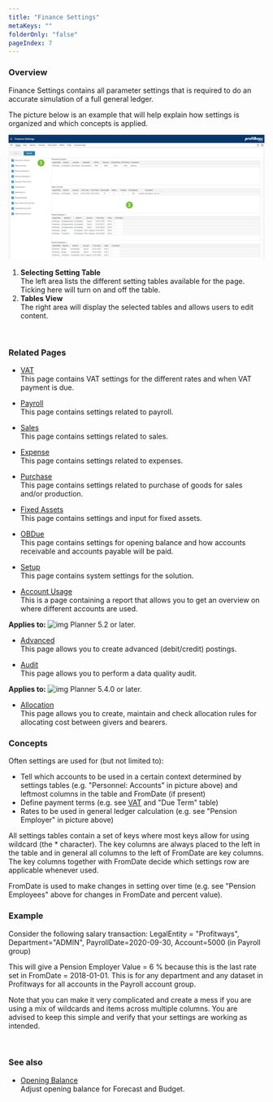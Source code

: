 ```yaml
---
title: "Finance Settings"
metaKeys: ""
folderOnly: "false"
pageIndex: 7
---
```


### Overview
Finance Settings contains all parameter settings that is required to do an accurate simulation of a full general ledger.

The picture below is an example that will help explain how settings is organized and which concepts is applied.

![](finance-settings/img/finance-settings-payroll.jpg)

1. **Selecting Setting Table**<br/>The left area lists the different setting tables available for the page. Ticking here will turn on and off the table.
2. **Tables View**<br/>The right area will display the selected tables and allows users to edit content.
<br/>

### Related Pages
- [VAT](../../workbooks/financial-planning/finance-settings/vat.md)<br/>
This page contains VAT settings for the different rates and when VAT payment is due.

- [Payroll](../../workbooks/financial-planning/finance-settings/payroll.md)<br/>
This page contains settings related to payroll.

- [Sales](../../workbooks/financial-planning/finance-settings/sales.md)<br/>
This page contains settings related to sales.

- [Expense](../../workbooks/financial-planning/finance-settings/expense.md)<br/>
This page contains settings related to expenses.

- [Purchase](../../workbooks/financial-planning/finance-settings/purchase.md)<br/>
This page contains settings related to purchase of goods for sales and/or production.

- [Fixed Assets](../../workbooks/financial-planning/finance-settings/fixed-assets.md)<br/>
This page contains settings and input for fixed assets.

- [OBDue](../../workbooks/financial-planning/finance-settings/obdue.md)<br/>
This page contains settings for opening balance and how accounts receivable and accounts payable will be paid.

- [Setup](../../workbooks/financial-planning/finance-settings/setup.md)<br/>
This page contains system settings for the solution.

- [Account Usage](../../workbooks/financial-planning/finance-settings/account-usage.md)<br/>
This is a page containing a report that allows you to get an overview on where different accounts are used.

**Applies to:** ![img](https://profitbasedocs.blob.core.windows.net/icons/yes-icon.png) Planner 5.2 or later.

- [Advanced](../../workbooks/financial-planning/finance-settings/advanced.md)<br/>
This page allows you to create advanced (debit/credit) postings.

- [Audit](../../workbooks/financial-planning/finance-settings/audit.md)<br/>
This page allows you to perform a data quality audit.

**Applies to:** ![img](https://profitbasedocs.blob.core.windows.net/icons/yes-icon.png) Planner 5.4.0 or later.

- [Allocation](../../workbooks/financial-planning/finance-settings/allocation.md)<br/>
This page allows you to create, maintain and check allocation rules for allocating cost between givers and bearers.

### Concepts

Often settings are used for (but not limited to):
- Tell which accounts to be used in a certain context determined by settings tables (e.g. "Personnel: Accounts" in picture above) and leftmost columns in the table and FromDate (if present)
- Define payment terms (e.g. see [VAT](finance-settings/vat.md) and "Due Term" table)
- Rates to be used in general ledger calculation (e.g. see "Pension Employer" in picture above)

All settings tables contain a set of keys where most keys allow for using wildcard (the * character). The key columns are always placed to the left in the table and in general all columns to the left of FromDate are key columns. The key columns together with FromDate decide which settings row are applicable whenever used.

FromDate is used to make changes in setting over time (e.g. see "Pension Employees" above for changes in FromDate and percent value).

### Example

Consider the following salary transaction:
LegalEntity = "Profitways", Department="ADMIN", PayrollDate=2020-09-30, Account=5000 (in Payroll group)

This will give a Pension Employer Value = 6 % because this is the last rate set in FromDate = 2018-01-01. This is for any department and any dataset in Profitways for all accounts in the Payroll account group.

Note that you can make it very complicated and create a mess if you are using a mix of wildcards and items across multiple columns. You are advised to keep this simple and verify that your settings are working as intended.

<br/>

### See also
-  [Opening Balance](../../workbooks/financial-planning/opening-balance.md)<br/>
Adjust opening balance for Forecast and Budget.

<br/>
